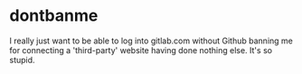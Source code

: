 # dontbanme
I really just want to be able to log into gitlab.com without Github banning me for connecting a 'third-party' website having done nothing else.
It's so stupid.

